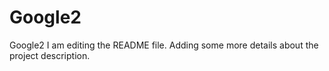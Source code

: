 # Google2
Google2
I am editing the README file. Adding some more details about the project description.
